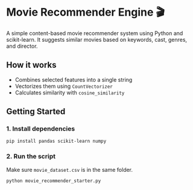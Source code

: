 # Movie Recommender Engine 🎬

A simple content-based movie recommender system using Python and scikit-learn. It suggests similar movies based on keywords, cast, genres, and director.

## How it works
- Combines selected features into a single string
- Vectorizes them using `CountVectorizer`
- Calculates similarity with `cosine_similarity`

## Getting Started

### 1. Install dependencies
```
pip install pandas scikit-learn numpy
```

### 2. Run the script
Make sure `movie_dataset.csv` is in the same folder.
```
python movie_recommender_starter.py
